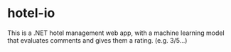 # hotel-io
This is a .NET hotel management web app, with a machine learning model that evaluates comments and gives them a rating. (e.g. 3/5...)
